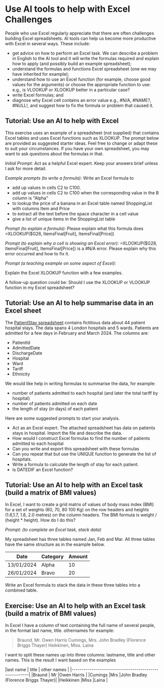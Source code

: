 # Use AI tools to help with Excel Challenges

People who use Excel regularly appreciate that there are often challenges building Excel spreadsheets.  AI tools can help us become more productive with Excel in several ways. These include:
* get advice on how to perform an Excel task.  We can describe a problem in English to the AI tool and it will write the formulas required and explain how to apply (and possibly build an example spreadsheet);
* understand the formulas and functions Excel spreadsheet (one we may have inherited for example);
* understand how to use an Excel function (for example, choose good values for the arguments) or choose the appropriate function to use: e.g., is VLOOKUP or XLOOKUP better in a particular case?
* write Excel formulas; and 
* diagnose why Excel cell contains an error value e.g., #N/A, #NAME?, #NULL!, and suggest how to fix the formula or problem that caused it.

## Tutorial: Use an AI to help with Excel 

This exercise uses an example of a spreadsheet (not supplied) that contains Excel tables and uses Excel functions such as XLOOKUP. The prompt below are provided as suggested starter ideas.  Feel free to change or adapt these to suit your circumstances.  If you have your own spreadsheet, you may want to ask questions about the formulas in that.  

_Initial Prompt:_
Act as a helpful Excel expert.  Keep your answers brief unless I ask for more detail.

_Example prompts (to write a formula):_
Write an Excel formula to 
* add up values in cells C2 to C100.
* add up values in cells C2 to C100 when the corresponding value in the B column is "Alpha"
* to lookup the price of a banana in an Excel table named ShoppingList with columns Item and Price
* to extract all the text before the space character in a cell value
* give a list of unique items in the ShoppingList table

_Prompt (to explain a formula):_
Please explain what this formula does  
=XLOOKUP($G26, ItemsFinal[Fruit], ItemsFinal[Price])

_Prompt (to explain why a cell is showing an Excel error):_
=XLOOKUP($G28, ItemsFinal[Fruit], ItemsFinal[Price]) is a #N/A error.  Please explain why this error occurred and how to fix it.

_Prompt (a teaching example on some aspect of Excel):_

Explain the Excel XLOOKUP function with a few examples.

A follow-up question could be: Should I use the XLOOKUP or VLOOKUP function in my Excel spreadsheet?

## Tutorial: Use an AI to help summarise data in an Excel sheet

The [PatientStay spreadsheet](./Resources/PatientStay.xlsx) contains fictitious data about 44 patient hospital stays.  The data spans 4 London hospitals and 5 wards.  Patients are admitted for a few days in February and March 2024.  The columns are:
* PatientId
* AdmittedDate
* DischargeDate
* Hospital
* Ward
* Tariff
* Ethnicity

We would like help in writing formulas to summarise the data, for example:
* number of patients admitted to each hospital (and later the total tariff by hospital)
* number of patients admitted on each date
* the length of stay (in days) of each patient

Here are some suggested prompts to start your analysis.
* Act as an Excel expert.  The attached spreadsheet has data on patients stays in hospital.  Import the file and describe the data.
* How would I construct Excel formulas to find the number of patients admitted to each hospital
* Can you write and export this spreadsheet with these formulas
* Can you repeat that but use the UNIQUE function to generate the list of hospitals.
* Write a formula to calculate the length of stay for each patient.
* Is DATEDIF an Excel function?

## Tutorial: Use an AI to help with an Excel task (build a matrix of BMI values)

In Excel, I want to create a grid matrix  of values of body mass index (BMI) for a set of weights (60, 70, 80 100 Kg) on the row headers and  heights (1.6,1.7, 1.8, 2.0 metres) on the column headers.  The BMI formula is weight / (height * height).  How do I do this?

_Prompt: (to complete an Excel task, stack data)_

My spreadsheet has three tables named Jan, Feb and Mar. All three  tables have the same structure as in the example below.

| Date       | Category | Amount |
|------------|----------|--------|
| 13/01/2024 | Alpha    | 10     |
| 26/01/2024 | Bravo    | 20     |

Write an Excel formula to stack the data in these three tables into a combined table.

## Exercise: Use an AI to help with an Excel task (build a matrix of BMI values)

In Excel I have a column of text containing the full name of several people, in the format last name, title. othernames
for example:
> Braund, Mr. Owen Harris
> Cumings, Mrs. John Bradley (Florence Briggs Thayer)
> Heikkinen, Miss. Laina

I want to split these names up into three columns: lastname, title and other names.
This is the result I want based on the examples

|last name | title | other names                         |
|--------------------------------------------------------|
|Braund    | Mr    |Owen Harris                          |
|Cumings   |Mrs    |John Bradley (Florence Briggs Thayer)|
|Heikkinen |Miss   |Laina                                |

